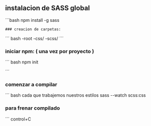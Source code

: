 ## instalacion de SASS global
´´´bash
    npm install -g sass



    ### creacion de carpetas:
´´´ bash
    -root
        -css/
        -scss/
´´´ 

### iniciar npm: ( una vez por proyecto )

´´´ bash
        npm init

´´´ 

### comenzar a compilar 
´´´ bash
cada que trabajemos nuestros estilos 
    sass --watch scss:css


### para frenar compilado 
´´´ control+C
